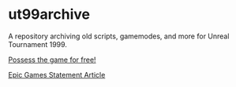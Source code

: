 # ut99archive
A repository archiving old scripts, gamemodes, and more for Unreal Tournament 1999.

[Possess the game for free!](https://archive.org/details/ut-goty)

[Epic Games Statement Article](https://www.rockpapershotgun.com/classic-shooters-unreal-and-unreal-tournament-are-now-free-and-preserved-on-the-internet-archive)
